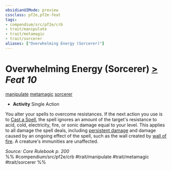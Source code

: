 ```yaml
---
obsidianUIMode: preview
cssclass: pf2e,pf2e-feat
tags:
- compendium/src/pf2e/crb
- trait/manipulate
- trait/metamagic
- trait/sorcerer
aliases: ["Overwhelming Energy (Sorcerer)"]
---
```

# Overwhelming Energy (Sorcerer)  [>](/rules/core-rulebook/chapter-9-playing-the-game.md#Actions "Single Action") *Feat 10*  
[manipulate](/rules/traits/manipulate.md)  [metamagic](/rules/traits/metamagic.md)  [sorcerer](/rules/traits/sorcerer.md)  

- **Activity** Single Action

You alter your spells to overcome resistances. If the next action you use is to [Cast a Spell](/rules/actions/cast-a-spell.md), the spell ignores an amount of the target's resistance to acid, cold, electricity, fire, or sonic damage equal to your level. This applies to all damage the spell deals, including [persistent damage](/rules/conditions.md#Persistent%20Damage) and damage caused by an ongoing effect of the spell, such as the wall created by [wall of fire](/compendium/spells/wall-of-fire.md). A creature's immunities are unaffected.

*Source: Core Rulebook p. 200*  
%% #compendium/src/pf2e/crb #trait/manipulate #trait/metamagic #trait/sorcerer %%